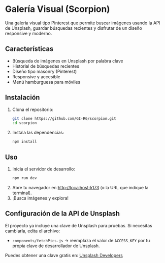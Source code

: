 # Galería Visual (Scorpion)

Una galería visual tipo Pinterest que permite buscar imágenes usando la API de Unsplash, guardar búsquedas recientes y disfrutar de un diseño responsive y moderno.

## Características
- Búsqueda de imágenes en Unsplash por palabra clave
- Historial de búsquedas recientes
- Diseño tipo masonry (Pinterest)
- Responsive y accesible
- Menú hamburguesa para móviles

## Instalación

1. Clona el repositorio:
   ```bash
   git clone https://github.com/GI-R0/scorpion.git
   cd scorpion
   ```
2. Instala las dependencias:
   ```bash
   npm install
   ```

## Uso

1. Inicia el servidor de desarrollo:
   ```bash
   npm run dev
   ```
2. Abre tu navegador en [http://localhost:5173](http://localhost:5173) (o la URL que indique la terminal).
3. ¡Busca imágenes y explora!

## Configuración de la API de Unsplash

El proyecto ya incluye una clave de Unsplash para pruebas. Si necesitas cambiarla, edita el archivo:
- `components/fetchPics.js` → reemplaza el valor de `ACCESS_KEY` por tu propia clave de desarrollador de Unsplash.

Puedes obtener una clave gratis en: [Unsplash Developers](https://unsplash.com/developers)

